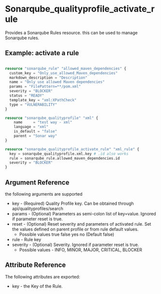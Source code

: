 # Sonarqube_qualityprofile_activate_rule

Provides a Sonarqube Rules resource. this can be used to manage Sonarqube rules.

## Example: activate a rule

```terraform

resource "sonarqube_rule" "allowed_maven_dependencies" {
  custom_key = "Only_use_allowed_Maven_dependencies"
  markdown_description = "Description"  
  name = "Only use allowed Maven dependencies"
  params = "FilePattern=**/pom.xml"
  severity = "BLOCKER"
  status = "READY"
  template_key = "xml:XPathCheck"
  type = "VULNERABILITY"
}

resource "sonarqube_qualityprofile" "xml" {
    name     = "test way - xml"
    language = "xml"
    is_default = "false"
    parent = "Sonar way"
}

resource "sonarqube_qualityprofile_activate_rule" "xml_rule" {
  key = sonarqube_qualityprofile.xml.key # .id also works
  rule = sonarqube_rule.allowed_maven_dependencies.id
  severity = "BLOCKER"
}

```

## Argument Reference

the following arguments are supported

- key - (Required) Quality Profile key. Can be obtained through api/qualityprofiles/search 
- params - (Optional) Parameters as semi-colon list of key=value. Ignored if parameter reset is true.
- reset - (Optional) Reset severity and parameters of activated rule. Set the values defined on parent profile or from rule default values.
  - Possible values true false yes no (Default false)
- rule - Rule key
- severity - (Optional) Severity. Ignored if parameter reset is true.
  - Possible values - INFO, MINOR, MAJOR, CRITICAL, BLOCKER

## Attribute Reference

The following attributes are exported:

- key - the Key of the Rule.
